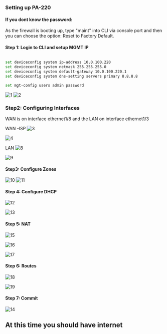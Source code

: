 ### Setting up PA-220 

#### If you dont know the password:
As the firewall is booting up, type "maint" into CLI via console port and then you can choose the option: Reset to Factory Default.

#### Step 1: Login to CLI and setup MGMT IP
```sh

set deviceconfig system ip-address 10.0.100.220
set deviceconfig system netmask 255.255.255.0
set deviceconfig system default-gateway 10.0.100.220.1
set deviceconfig system dns-setting servers primary 8.8.8.8

```
```sh
set mgt-config users admin password
```
![1](https://github.com/securewithsam/Network/assets/85324643/9226d272-5058-4152-9eae-77b01ea54b2a)
![2](https://github.com/securewithsam/Network/assets/85324643/06f87758-256e-4b3c-86a0-771170a5af16)

### Step2: Configuring Interfaces
WAN is on interface ethernet1/8 and the LAN on interface ethernet1/3

WAN -ISP
![3](https://github.com/securewithsam/Network/assets/85324643/6b56f710-1d1f-438f-8634-872ed9debc07)

![4](https://github.com/securewithsam/Network/assets/85324643/b12d2091-ddc0-4588-baeb-8fdfad1dc23a)

LAN 
![8](https://github.com/securewithsam/Network/assets/85324643/20d8bb8a-4f2d-4669-8708-6b4f84c1ffb5)

![9](https://github.com/securewithsam/Network/assets/85324643/f73c5096-c1b3-40f0-a9b5-ac1e155c6cd0)

#### Step3: Configure Zones

![10](https://github.com/securewithsam/Network/assets/85324643/b7d6b081-f286-4a08-ae32-8de5d9d9127b)
![11](https://github.com/securewithsam/Network/assets/85324643/70bc2a0a-5295-4d07-a746-d3753b19d634)

#### Step 4: Configure DHCP

![12](https://github.com/securewithsam/Network/assets/85324643/6e8cd14f-6877-4169-b0da-3920ea39464e)

![13](https://github.com/securewithsam/Network/assets/85324643/c3e35562-44f5-40ba-ba48-c019663f4fdc)

#### Step 5:  NAT

![15](https://github.com/securewithsam/Network/assets/85324643/954421eb-2f67-4c8e-9b27-73fdf33d8615)

![16](https://github.com/securewithsam/Network/assets/85324643/1dcbcf6a-adb5-4e7e-af8b-31ae66cb9f78)

![17](https://github.com/securewithsam/Network/assets/85324643/55ec4d09-98ca-43aa-91e7-bea5c1b6fd32)

#### Step 6: Routes

![18](https://github.com/securewithsam/Network/assets/85324643/b5373b30-187d-4354-bab2-657128ac3339)

![19](https://github.com/securewithsam/Network/assets/85324643/684ee6eb-f75b-48f8-a6d9-ec176d722684)


#### Step 7:  Commit

![14](https://github.com/securewithsam/Network/assets/85324643/0bc621bf-ab6e-411b-9c2f-c78882e611aa)


## At this time you should have internet 





